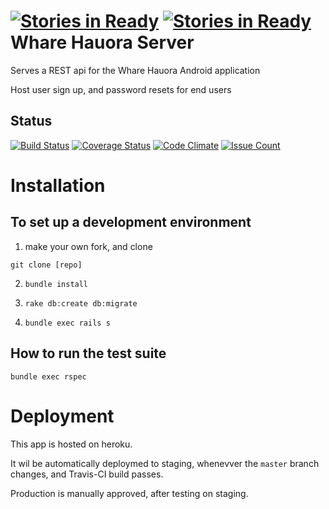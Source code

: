 [![Stories in Ready](https://badge.waffle.io/Kamikazilady/wharehauora-server.png?label=ready&title=Ready)](https://waffle.io/Kamikazilady/wharehauora-server)
[![Stories in Ready](https://badge.waffle.io/Br3nda/wharehauora-server.png?label=ready&title=Ready)](https://waffle.io/Br3nda/wharehauora-server)
Whare Hauora Server
===================

Serves a REST api for the Whare Hauora Android application

Host user sign up, and password resets for end users


Status
------
[![Build Status](https://travis-ci.org/WhareHauora/wharehauora-server.svg?branch=master)](https://travis-ci.org/WhareHauora/wharehauora-server)
[![Coverage Status](https://coveralls.io/repos/github/WhareHauora/wharehauora-server/badge.svg?branch=master)](https://coveralls.io/github/WhareHauora/wharehauora-server?branch=master)
[![Code Climate](https://codeclimate.com/github/WhareHauora/wharehauora-server/badges/gpa.svg)](https://codeclimate.com/github/WhareHauora/wharehauora-server)
[![Issue Count](https://codeclimate.com/github/WhareHauora/wharehauora-server/badges/issue_count.svg)](https://codeclimate.com/github/WhareHauora/wharehauora-server)

Installation
============

To set up a development environment
-----------------------------------

1. make your own fork, and clone

  `git clone [repo]`

2. `bundle install`

3. `rake db:create db:migrate`

4. `bundle exec rails s`


How to run the test suite
-------------------------

`bundle exec rspec`

Deployment
==========

This app is hosted on heroku. 

It wil be automatically deploymed to staging, whenevver the `master` branch changes, and Travis-CI build passes.

Production is manually approved, after testing on staging.
